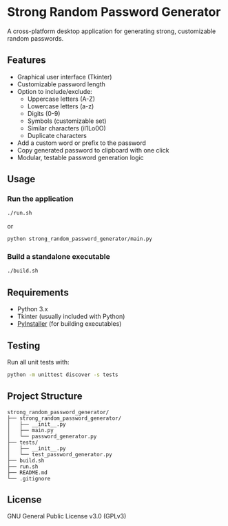 # Strong Random Password Generator

A cross-platform desktop application for generating strong, customizable random passwords.

## Features

- Graphical user interface (Tkinter)
- Customizable password length
- Option to include/exclude:
  - Uppercase letters (A-Z)
  - Lowercase letters (a-z)
  - Digits (0-9)
  - Symbols (customizable set)
  - Similar characters (il1Lo0O)
  - Duplicate characters
- Add a custom word or prefix to the password
- Copy generated password to clipboard with one click
- Modular, testable password generation logic

## Usage

### Run the application

```bash
./run.sh
```
or
```bash
python strong_random_password_generator/main.py
```

### Build a standalone executable

```bash
./build.sh
```

## Requirements

- Python 3.x
- Tkinter (usually included with Python)
- [PyInstaller](https://pyinstaller.org/) (for building executables)

## Testing

Run all unit tests with:

```bash
python -m unittest discover -s tests
```

## Project Structure

```
strong_random_password_generator/
├── strong_random_password_generator/
│   ├── __init__.py
│   ├── main.py
│   └── password_generator.py
├── tests/
│   ├── __init__.py
│   └── test_password_generator.py
├── build.sh
├── run.sh
├── README.md
└── .gitignore
```

## License

GNU General Public License v3.0 (GPLv3)
